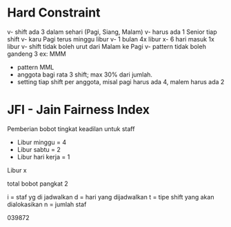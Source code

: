 # Hard Constraint
v- shift ada 3 dalam sehari (Pagi, Siang, Malam)
v- harus ada 1 Senior tiap shift
v- karu Pagi terus minggu libur
v- 1 bulan 4x libur
x- 6 hari masuk 1x libur
v- shift tidak boleh urut dari Malam ke Pagi
v- pattern tidak boleh gandeng 3 ex: MMM
- pattern MML
- anggota bagi rata 3 shift; max 30% dari jumlah. 
- setting tiap shift per anggota, misal pagi harus ada 4, malem harus ada 2

# JFI - Jain Fairness Index 
Pemberian bobot tingkat keadilan untuk staff
- Libur minggu = 4
- Libur sabtu = 2
- Libur hari kerja = 1

Libur x 

total bobot pangkat 2



i = staf yg di jadwalkan
d = hari yang dijadwalkan
t = tipe shift yang akan dialokasikan
n = jumlah staf

039872